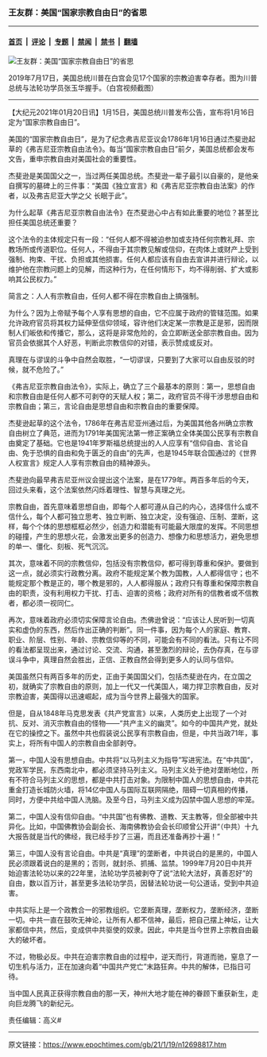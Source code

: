 ### 王友群：美国“国家宗教自由日”的省思

---

#### [首页](../../../..?n12698817) &nbsp;|&nbsp; [评论](../../../../../epoch-comment?n12698817) &nbsp;|&nbsp; [专题](../../../../../epoch-special?n12698817) &nbsp;|&nbsp; [禁闻](../../../../../epoch-news?n12698817) &nbsp;|&nbsp; [禁书](../../../../../books?n12698817) &nbsp;|&nbsp; [翻墙](https://github.com/gfw-breaker/nogfw/blob/master/README.md?n12698817)


<div><img alt="王友群：美国“国家宗教自由日”的省思" class="attachment-djy_600_400 size-djy_600_400 wp-post-image" src="https://i.epochtimes.com/assets/uploads/2021/01/15b25e89b855ccb7_ttl7dayR8e_15b25e16b39e2f71_ttl7daymYg_Image_7-600x400.jpg"/>
<div class="caption">
 <p>
  2019年7月17日，美国总统川普在白宫会见17个国家的宗教迫害幸存者。图为川普总统与法轮功学员张玉华握手。（白宫视频截图）
 </p>
</div></div><hr/><div class="post_content" id="artbody" itemprop="articleBody">
 <!-- article content begin -->
 <p>
  【大纪元2021年01月20日讯】1月15日，美国总统川普发布公告，宣布将1月16日定为“国家宗教自由日”。
 </p>
 <p>
  美国的“国家宗教自由日”，是为了纪念弗吉尼亚议会1786年1月16日通过杰斐逊起草的《弗吉尼亚宗教自由法令》。每当“国家宗教自由日”前夕，美国总统都会发布文告，重申宗教自由对美国社会的重要性。
 </p>
 <p>
  杰斐逊是美国国父之一，当过两任美国总统。杰斐逊一辈子最引以自豪的，是他亲自撰写的墓碑上的三件事：“美国《独立宣言》和《弗吉尼亚宗教自由法案》的作者，以及弗吉尼亚大学之父 长眠于此”。
 </p>
 <p>
  为什么起草《弗吉尼亚宗教自由法令》在杰斐逊心中占有如此重要的地位？甚至比担任美国总统还重要？
 </p>
 <p>
  这个法令的主体规定只有一段：“任何人都不得被迫参加或支持任何宗教礼拜、宗教场所或传道职位。任何人，不得由于其宗教见解或信仰，在肉体上或财产上受到强制、拘束、干扰、负担或其他损害。任何人都应该有自由去宣讲并进行辩论，以维护他在宗教问题上的见解，而这种行为，在任何情形下，均不得削弱、扩大或影响其公民权力。”
 </p>
 <p>
  简言之：人人有宗教自由，任何人都不得在宗教自由上搞强制。
 </p>
 <p>
  为什么？因为上帝赋予每个人享有思想的自由，它不应属于政府的管辖范围。如果允许政府官员将其权力延伸至信仰领域，容许他们决定某一宗教是正是邪，因而限制人们皈依和传播它，那么，这将是非常危险的，会立即断送全部宗教自由。因为官员会依据其个人好恶，判断此宗教信仰的对错，表示赞成或反对。
 </p>
 <p>
  真理在与谬误的斗争中自然会取胜，“一切谬误，只要到了大家可以自由反驳的时候，就不危险了。”
 </p>
 <p>
  《弗吉尼亚宗教自由法令》，实际上，确立了三个最基本的原则：第一，思想自由和宗教自由是任何人都不可剥夺的天赋人权；第二，政府官员不得干涉思想自由和宗教自由；第三，言论自由是思想自由和宗教自由的重要保障。
 </p>
 <p>
  杰斐逊起草的这个法令，1786年在弗吉尼亚州通过后，为美国其他各州确立宗教自由树立了典范，进而为1791年美国宪法第一修正案确立全体美国公民享有宗教自由奠定了基础。它也是1941年罗斯福总统提出的人人应享有“信仰自由、言论自由、免于恐惧的自由和免于匮乏的自由”的先声，也是1945年联合国通过的《世界人权宣言》规定人人享有宗教自由的精神源头。
 </p>
 <p>
  杰斐逊向最早弗吉尼亚州议会提出这个法案，是在1779年。两百多年后的今天，回过头来看，这个法案依然闪烁着理性、智慧与真理之光。
 </p>
 <p>
  宗教自由，首先意味着思想自由，即每个人都可遵从自己的内心，选择信什么或不信什么，每个人都可独立思考、独立判断、独立决定，没有强迫、压制、垄断，这样，每个个体的思想框框必然少，创造力和潜能有可能最大限度的发挥。不同思想的碰撞，产生的思想火花，会激发出更多的创造力、想像力和思想活力，避免思想的单一、僵化、刻板、死气沉沉。
 </p>
 <p>
  其次，意味着不同的宗教信仰，包括没有宗教信仰，都可得到尊重和保护。要做到这一点，就必须实行政教分离。政府不能规定某个教为国教，人人都得信守；也不能规定那个教是正的，哪个教是邪的，人人都得服从；政府只有尊重和保障宗教自由的职责，没有利用权力干扰、打击、迫害的资格；政府对所有的信教者或不信教者，都必须一视同仁。
 </p>
 <p>
  再次，意味着政府必须切实保障言论自由。杰佛逊曾说：“应该让人民听到一切真实和虚伪的东西，然后作出正确的判断”。同一件事，因为每个人的家庭、教育、职业、阶层、性别、年龄、宗教信仰等的不同，可能会有不同的看法。只有让不同的看法都呈现出来，通过讨论、交流、沟通，甚至激烈的辩论，去伪存真，在与谬误斗争中，真理自然会胜出，正信、正教自然会得到更多人的认同与信仰。
 </p>
 <p>
  美国虽然只有两百多年的历史，正由于美国国父们，包括杰斐逊在内，在立国之初，就确实了宗教自由的原则，加上一代又一代美国人，竭力捍卫宗教自由，反对宗教迫害，美国得以迅速崛起，成为当今世界上最强大的国家。
 </p>
 <p>
  但是，自从1848年马克思发表《共产党宣言》以来，人类历史上出现了一个对抗、反对、消灭宗教自由的怪物——“共产主义的幽灵”。如今的中国共产党，就处在它的操控之下。虽然中共也假装说公民享有宗教自由，但是，中共当政71年，事实上，将所有中国人的宗教自由全部剥夺。
 </p>
 <p>
  第一，中国人没有思想自由。中共将“以马列主义为指导”写进宪法。在“中共国”，党政军学民，东西南北中，都必须坚持马列主义。马列主义处于绝对垄断地位，所有不符合马列主义的思想，都是中共打击对象。为限制中国人的思想自由，中共花重金打造长城防火墙，将14亿中国人与国际互联网隔绝，阻碍一切真相的传播，同时，方便中共给中国人洗脑。及至今日，马列主义成为囚禁中国人思想的牢笼。
 </p>
 <p>
  第二，中国人没有信仰自由。“中共国”也有佛教、道教、天主教等，但全部被中共异化。比如，中国佛教协会副会长、海南佛教协会会长印顺曾公开讲“（中共）十九大报告就是当代的佛经，我已经手抄了三遍，而且还准备再抄十遍！”
 </p>
 <p>
  第三，中国人没有言论自由。中共是“真理”的垄断者，中共说白的是黑的，中国人民必须跟着说白的是黑的；否则，就封杀、抓捕、监禁。1999年7月20日中共开始迫害法轮功以来的22年里，法轮功学员被剥夺了说“法轮大法好，真善忍好”的自由，数以百万计，甚至更多法轮功学员，因替法轮功说一句公道话，受到中共迫害。
 </p>
 <p>
  中共实际上是一个政教合一的邪教组织。它垄断真理，垄断权力，垄断经济，垄断一切。中共一直在鼓吹无神论，让所有人都不信神，最后，把自己摆上神坛，让大家都信中共，然后，变成供中共驱使的奴隶。因此，中共是当今世界上宗教自由最大的破坏者。
 </p>
 <p>
  不过，物极必反。中共在迫害宗教自由的过程中，逆天而行，背道而驰，窒息了一切生机与活力，正在加速向着“中国共产党亡”末路狂奔。中共的解体，已指日可待。
 </p>
 <p>
  当中国人民真正获得宗教自由的那一天，神州大地才能在神的眷顾下重获新生，走向巨龙腾飞的新纪元。
 </p>
 <p>
  责任编辑：高义#
 </p>
 <!-- article content end -->
 <div id="below_article_ad">
 </div>
</div>


---

原文链接：https://www.epochtimes.com/gb/21/1/19/n12698817.htm